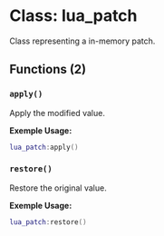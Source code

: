 # Class: lua_patch

Class representing a in-memory patch.

## Functions (2)

### `apply()`

Apply the modified value.

**Exemple Usage:**
```lua
lua_patch:apply()
```

### `restore()`

Restore the original value.

**Exemple Usage:**
```lua
lua_patch:restore()
```


